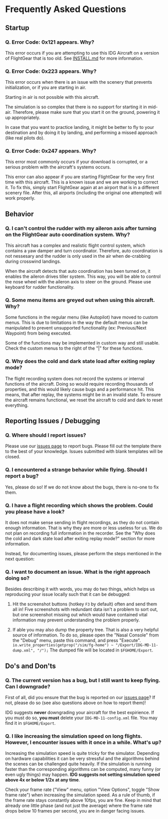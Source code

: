 # Frequently Asked Questions

## Startup

### Q. Error Code: 0x121 appears. Why?

This error occurs if you are attempting to use this IDG Aircraft on a version of FlightGear that is too old. See [INSTALL.md](https://github.com/it0uchpods/IDG-MD-11/blob/master/INSTALL.md) for more information.

### Q. Error Code: 0x223 appears. Why?

This error occurs when there is an issue with the scenery that prevents initialization, or if you are starting in air.

Starting in air is not possible with this aircraft.

The simulation is so complex that there is no support for starting it in mid-air. Therefore, please make sure that you start it on the ground, powering it up appropriately.

In case that you want to practice landing, it might be better to fly to your destination and by doing it by landing, and performing a missed approach (like real pilots do).

### Q. Error Code: 0x247 appears. Why?

This error most commonly occurs if your download is corrupted, or a serious problem with the aircraft's systems occurs.

This error can also appear if you are starting FlightGear for the very first time with this aircraft. This is a known issue and we are working to correct it. To fix this, simply start FlightGear again at an airport that is in a different scenery file. After this, all airports (including the original one attempted) will work properly.

## Behavior

### Q. I can't control the rudder with my aileron axis after turning on the FlightGear auto coordination system. Why?

This aircraft has a complex and realistic flight control system, which contains a yaw damper and turn coordinator. Therefore, auto coordination is not nessesary and the rudder is only used in the air when de-crabbing during crosswind landings.

When the aircraft detects that auto coordination has been turned on, it enables the aileron drives tiller system. This way, you will be able to control the nose wheel with the aileron axis to steer on the ground. Please use keyboard for rudder functionality.

### Q. Some menu items are greyed out when using this aircraft. Why?

Some functions in the regular menu (like Autopilot) have moved to custom menus. This is due to limitations in the way the default menus can be manipulated to prevent unsupported functionality (ex: Previous/Next Waypoint) from being executed.

Some of the functions may be implemented in custom way and still usable. Check the custom menus to the right of the "|" for these functions.

### Q. Why does the cold and dark state load after exiting replay mode?

The flight recording system does not record the systems or internal functions of the aircraft. Doing so would require recording thousands of properties, and this would likely cause bugs and a performance hit. This means, that after replay, the systems might be in an invalid state. To ensure the aircraft remains functional, we reset the aircraft to cold and dark to reset everything.

## Reporting Issues / Debugging

### Q. Where should I report issues?

Please use our [issues page](https://github.com/it0uchpods/IDG-MD-11/issues/new) to report bugs. Please fill out the template there to the best of your knowledge. Issues submitted with blank templates will be closed.

### Q. I encountered a strange behavior while flying. Should I report a bug?

Yes, please do so! If we do not know about the bugs, there is no-one to fix them. 

### Q. I have a flight recording which shows the problem. Could you please have a look?

It does not make sense sending in flight recordings, as they do not contain enough information. That is why they are more or less useless for us. We do not plan on recording full information in the recorder. See the "Why does the cold and dark state load after exiting replay mode?" section for more information.

Instead, for documenting issues, please perform the steps mentioned in the next question:

### Q. I want to document an issue. What is the right approach doing so?

Besides describing it with words, you may do two things, which helps us reproducing your issue locally such that it can be debugged:

1. Hit the screenshot buttons (hotkey `F3` by default) often and send them all in! Five screenshots with redundant data isn't a problem to sort out, but one screenshot missing out which would have contained vital information may prevent understanding the problem properly.

2. If able you may also dump the property tree. That is also a very helpful source of information. To do so, please open the "Nasal Console" from the "Debug" menu, paste this command, and press "Execute". `io.write_properties(getprop("/sim/fg-home") ~ "/Export/IDG-MD-11-dump.xml", "/");` The dumped file will be located in `$FGHOME/Export`.

## Do's and Don'ts

### Q. The current version has a bug, but I still want to keep flying. Can I downgrade?

First of all, did you ensure that the bug is reported on our [issues page](https://github.com/it0uchpods/IDG-MD-11/issues/new)? If not, please do so (see also questions above on how to report them)!

IDG suggests **never** downgrading your aircraft for the best expirience. If you must do so, **you must** delete your `IDG-MD-11-config.xml` file. You may find it in `$FGHOME/Export`.

### Q. I like increasing the simulation speed on long flights. However, I encounter issues with it once in a while. What's up?

Increasing the simulation speed is quite tricky for the simulator. Depending on hardware capabilities it can be very stressful and the algorithms behind the scenes can be challenged quite heavily. If the simulation is running faster than the corresponding algorithms can be computed, many funny (or even ugly things) may happen. **IDG suggests not setting simulation speed above 4x or below 1/2x at any time**.

Check your frame rate ("View" menu, option "View Options", toggle "Show frame rate") when increasing the simulation speed. As a rule of thumb, if the frame rate stays constantly above 10fps, you are fine. Keep in mind that already one little phase (and not just the average) where the frame rate drops below 10 frames per second, you are in danger facing issues.
